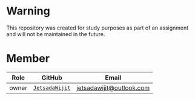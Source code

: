 # Warning

This repository was created for study purposes as part of an assignment and will not be maintained in the future.

# Member

|Role|GitHub|Email|
|-|-|-|
|owner|[`JetsadaWijit`](https://github.com/JetsadaWijit)|jetsadawijit@outlook.com|
